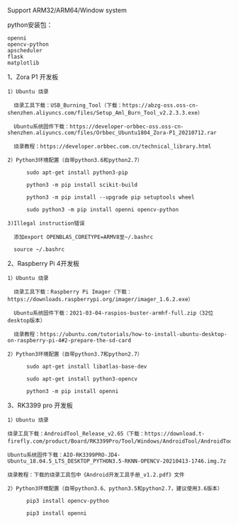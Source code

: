 
  Support ARM32/ARM64/Window system
  
  python安装包：
  
    openni
    opencv-python
    apscheduler
    flask
    matplotlib
  
  1、Zora P1 开发板
      
    1）Ubuntu 烧录
      
      烧录工具下载：USB_Burning_Tool（下载：https://abzg-oss.oss-cn-shenzhen.aliyuncs.com/files/Setup_Aml_Burn_Tool_v2.2.3.3.exe）
      
      Ubuntu系统固件下载：https://developer-orbbec-oss.oss-cn-shenzhen.aliyuncs.com/files/Orbbec_Ubuntu1804_Zora-P1_20210712.rar
      
      烧录教程：https://developer.orbbec.com.cn/technical_library.html
      
    2）Python3环境配置（自带python3.6和python2.7）
          
          sudo apt-get install python3-pip
          
          python3 -m pip install scikit-build
          
          python3 -m pip install --upgrade pip setuptools wheel
          
          sudo python3 -m pip install openni opencv-python
          
    3)Illegal instruction错误
      
      添加export OPENBLAS_CORETYPE=ARMV8至~/.bashrc
      
      source ~/.bashrc
  
  2、Raspberry Pi 4开发板
  
    1）Ubuntu 烧录
      
      烧录工具下载：Raspberry Pi Imager（下载：https://downloads.raspberrypi.org/imager/imager_1.6.2.exe）
      
      Ubuntu系统固件下载：2021-03-04-raspios-buster-armhf-full.zip（32位desktop版本）
      
      烧录教程：https://ubuntu.com/tutorials/how-to-install-ubuntu-desktop-on-raspberry-pi-4#2-prepare-the-sd-card
      
    2）Python3环境配置（自带python3.7和python2.7）
                    
          sudo apt-get install libatlas-base-dev
          
          sudo apt-get install python3-opencv
          
          python3 -m pip install openni
          
  3、RK3399 pro 开发板
  
    1）Ubuntu 烧录
  
    烧录工具下载：AndroidTool_Release_v2.65（下载：https://download.t-firefly.com/product/Board/RK3399Pro/Tool/Windows/AndroidTool/AndroidTool_Release_v2.65.rar）
    
    Ubuntu系统固件下载：AIO-RK3399PRO-JD4-Ubuntu_18.04.5_LTS_DESKTOP_PYTHON3.5-RKNN-OPENCV-20210413-1746.img.7z
    
    烧录教程：下载的烧录工具包中《Android开发工具手册_v1.2.pdf》文件
    
    2）Python3环境配置（自带python3.6、python3.5和python2.7，建议使用3.6版本）
                    
          pip3 install opencv-python
          
          pip3 install openni
